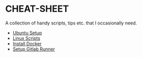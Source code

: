 # CHEAT-SHEET

A collection of handy scripts, tips etc. that I occasionally need.

* [Ubuntu Setup](ubuntu-setup.md)
* [Linux Scripts](linux-scripts.md)
* [Install Docker](install-docker.md)
* [Setup Gitlab Runner](gitlab-runner-setup.md)
